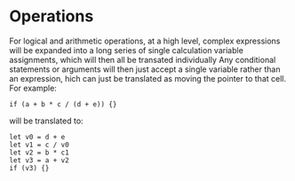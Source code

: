 # Operations

For logical and arithmetic operations, at a high level, complex expressions will be expanded into a long series of single calculation variable assignments, which will then all be transated individually Any conditional statements or arguments will then just accept a single variable rather than an expression, hich can just be translated as moving the pointer to that cell. For example:

`if (a + b * c / (d + e)) {}`

will be translated to:

```
let v0 = d + e
let v1 = c / v0
let v2 = b * c1
let v3 = a + v2
if (v3) {}
```
